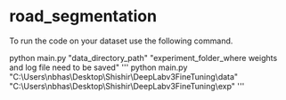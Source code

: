 # road_segmentation
To run the code on your dataset use the following command.

python main.py "data_directory_path" "experiment_folder_where weights and log file need to be saved"
'''
python main.py "C:\\Users\\nbhas\Desktop\Shishir\DeepLabv3FineTuning\data" "C:\\Users\\nbhas\\Desktop\\Shishir\\DeepLabv3FineTuning\\exp"
'''
